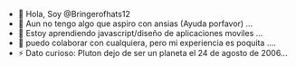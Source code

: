 - 👋 Hola, Soy @Bringerofhats12
- 👀 Aun no tengo algo que aspiro con ansias (Ayuda porfavor) ...
- 🌱 Estoy aprendiendo javascript/diseño de aplicaciones moviles ...
- 💞️ puedo colaborar con cualquiera, pero mi experiencia es poquita ....
- ⚡ Dato curioso: Pluton dejo de ser un planeta el 24 de agosto de 2006...

<!---
Bringerofhats12/Bringerofhats12 is a ✨ special ✨ repository because its `README.md` (this file) appears on your GitHub profile.
You can click the Preview link to take a look at your changes.
--->
